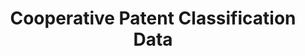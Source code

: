---
bigquery: https://console.cloud.google.com/bigquery?p=patents-public-data&d=cpc&page=dataset
citation: '“Cooperative Patent Classification” by the EPO and USPTO, for public use. '
contributors: EPO, USPTO
cost: None
description: Cooperative Patent Classification Data contains the scheme and definitions
  of the Cooperative Patent Classification system for classifying patent documents.
  The CPC is the result of a partnership between the EPO and the USPTO in their joint
  effort to develop a common, internationally compatible classification system for
  technical documents, in particular patent publications, which will be used by both
  offices in the patent granting process
documentation: https://www.cooperativepatentclassification.org/cpcSchemeAndDefinitions
last_edit: 04/05/2022, 11:37:10
location: https://www.cooperativepatentclassification.org/index
maintained_by: USPTO, EPO
schema_fields:
- limitingReferences
- glossary
- sizeCache
- breakdown_code
- definition
- synonyms
- status
- parents
- residualReferences
- residual_references
- date_revised
- additional_only
- child_groups
- titlePart
- notAllocatable
- ipc_concordant
- title_full
- breakdownCode
- applicationReferences
- titleFull
- application_references
- childGroups
- limiting_references
- children
- title_part
- informativeReferences
- not_allocatable
- symbol
- dateRevised
- ipcConcordant
- level
- informative_references
shortname: cooperative_patent_classification
tags:
- patents
- science
title: Cooperative Patent Classification Data
uuid: 984374a7-16e9-4b35-9445-458daceb01bf
---